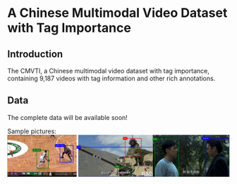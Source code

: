 A Chinese Multimodal Video Dataset with Tag Importance
===================================================

## Introduction
The CMVTI, a Chinese multimodal video dataset with tag importance, containing 9,187 videos with tag information and other rich annotations.


## Data


The complete data will be available soon!

Sample pictures:
![bbox examples](images/bbox_ex.png)
